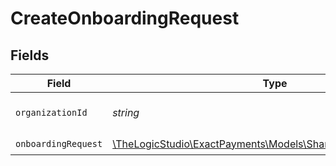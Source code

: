 # CreateOnboardingRequest


## Fields

| Field                                                                                                     | Type                                                                                                      | Required                                                                                                  | Description                                                                                               |
| --------------------------------------------------------------------------------------------------------- | --------------------------------------------------------------------------------------------------------- | --------------------------------------------------------------------------------------------------------- | --------------------------------------------------------------------------------------------------------- |
| `organizationId`                                                                                          | *string*                                                                                                  | :heavy_check_mark:                                                                                        | The Organization identifier.                                                                              |
| `onboardingRequest`                                                                                       | [\TheLogicStudio\ExactPayments\Models\Shared\OnboardingRequest](../../Models/Shared/OnboardingRequest.md) | :heavy_check_mark:                                                                                        | N/A                                                                                                       |